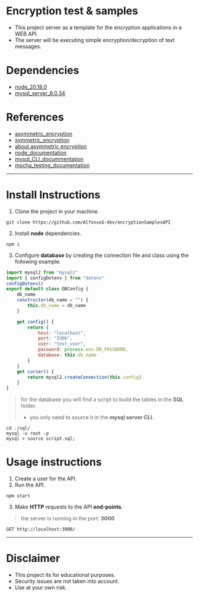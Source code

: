 # Encryption test & samples
- This project server as a template for the encryption applications in a WEB API.
- The server will be executing simple encryption/decryption of text messages.

# Dependencies
- [node_20.18.0](https://nodejs.org/en/download/package-manager)
- [mysql_server_8.0.34](https://dev.mysql.com/downloads/)

# References
- [asymmetric_encryption](https://medium.com/@makenoizee/secure-data-transmission-with-node-js-and-asymmetric-encryption-20b2d80aa871)
- [symmetric_encryption](https://dev.to/superviz/implementing-symmetric-and-asymmetric-encryption-with-nodejs-4efp)
- [about asymmetric encryption](https://www.cloudflare.com/es-es/learning/ssl/what-is-asymmetric-encryption/)
- [node_documentation](https://nodejs.org/docs/latest/api/)
- [mysql_CLI_docummentation](https://dev.mysql.com/doc/refman/8.4/en/mysql.html)
- [mocha_testing_documentation](https://mochajs.org/#getting-started)

----

# Install Instructions
1. Clone the project in your machine.
```shell
git clone https://github.com/AlfonsoG-dev/encryptionSamplesAPI
```
2. Install **node** dependencies.
```shell
npm i
```
3. Configure **database** by  creating the connection file and class using the following example.
```js
import mysql2 from "mysql2"
import { configDotenv } from "dotenv"
configDotenv()
export default class DBConfig {
    db_name
    constructor(db_name = "") {
        this.db_name = db_name
    }

    get config() {
        return {
            host: "localhost",
            port: "3306",
            user: "test_user",
            password: process.env.DB_PASSWORD,
            database: this.db_name
        }
    }
    get cursor() {
        return mysql2.createConnection(this.config)
    }
}
```
> for the database you will find a script to build the tables in the **SQL** folder.
>- you only need to source it in the **mysql server CLI**.
```shell
cd ./sql/
mysql -u root -p
mysql > source script.sql;
```

# Usage instructions
1. Create a user for the API.
2. Run the API.
```shell
npm start
```
3. Make **HTTP** requests to the API **end-points**.
> the server is running in the port: **3000**
```http
GET http://localhost:3000/
```
-----
# Disclaimer
- This project its for educational purposes.
- Security issues are not taken into account.
- Use at your own risk.
